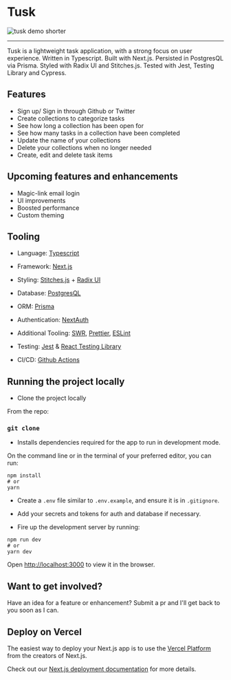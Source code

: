 # Tusk

![tusk demo shorter](https://user-images.githubusercontent.com/65421744/141385728-2dbe4f45-36e5-423a-a670-581e73c89eae.gif)

---

Tusk is a lightweight task application, with a strong focus on user experience. Written in Typescript. Built with Next.js. Persisted in PostgresQL via Prisma. Styled with Radix UI and Stitches.js. Tested with Jest, Testing Library and Cypress.

## Features

* Sign up/ Sign in through Github or Twitter
* Create collections to categorize tasks
* See how long a collection has been open for
* See how many tasks in a collection have been completed
* Update the name of your collections
* Delete your collections when no longer needed
* Create, edit and delete task items

## Upcoming features and enhancements

* Magic-link email login
* UI improvements
* Boosted performance
* Custom theming

## Tooling

- Language: [Typescript](https://www.typescriptlang.org/)

- Framework: [Next.js](https://nextjs.org/)

- Styling: [Stitches.js](https://stitches.dev/) + [Radix UI](https://www.radix-ui.com/)

- Database: [PostgresQL](https://www.postgresql.org/)

- ORM: [Prisma](https://www.prisma.io/)

- Authentication: [NextAuth](https://next-auth.js.org/)

- Additional Tooling: [SWR](https://swr.vercel.app/), [Prettier](https://prettier.io/), [ESLint](https://eslint.org/)

- Testing: [Jest](https://jestjs.io/) & [React Testing Library](https://testing-library.com/docs/react-testing-library/intro/)

- CI/CD: [Github Actions](https://github.com/features/actions)

## Running the project locally

- Clone the project locally

From the repo:

### `git clone`

- Installs dependencies required for the app to run in development mode.

On the command line or in the terminal of your preferred editor, you can run:

```
npm install
# or
yarn 
```

- Create a `.env` file similar to `.env.example`, and ensure it is in `.gitignore`. 

- Add your secrets and tokens for auth and database if necessary. 

- Fire up the development server by running:

```
npm run dev
# or
yarn dev
```

Open [http://localhost:3000](http://localhost:3000/) to view it in the browser.

## Want to get involved?

Have an idea for a feature or enhancement? Submit a pr and I'll get back to you soon as I can. 

## Deploy on Vercel

The easiest way to deploy your Next.js app is to use the [Vercel Platform](https://vercel.com/new?utm_medium=default-template&filter=next.js&utm_source=create-next-app&utm_campaign=create-next-app-readme) from the creators of Next.js.

Check out our [Next.js deployment documentation](https://nextjs.org/docs/deployment) for more details.
